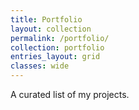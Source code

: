 ```yaml
---
title: Portfolio
layout: collection
permalink: /portfolio/
collection: portfolio
entries_layout: grid
classes: wide
---
```


A curated list of my projects.